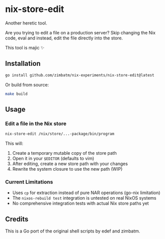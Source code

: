 # nix-store-edit

Another heretic tool.

Are you trying to edit a file on a production server? Skip changing the Nix
code, eval and instead, edit the file directly into the store.

This tool is majic :sparkles:

## Installation

```bash
go install github.com/zimbatm/nix-experiments/nix-store-edit@latest
```

Or build from source:

```bash
make build
```

## Usage

### Edit a file in the Nix store

```bash
nix-store-edit /nix/store/...-package/bin/program
```

This will:
1. Create a temporary mutable copy of the store path
2. Open it in your `$EDITOR` (defaults to vim)
3. After editing, create a new store path with your changes
4. Rewrite the system closure to use the new path (WIP)

### Current Limitations

- Uses `cp` for extraction instead of pure NAR operations (go-nix limitation)
- The `nixos-rebuild test` integration is untested on real NixOS systems
- No comprehensive integration tests with actual Nix store paths yet

## Credits

This is a Go port of the original shell scripts by edef and zimbatm.
